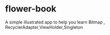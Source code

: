 # flower-book
A simple illustrated app to help you learn Bitmap , RecyclerAdapter,ViewHolder,Singleton
